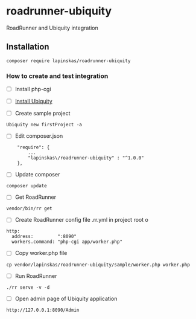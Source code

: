 # roadrunner-ubiquity
RoadRunner and Ubiquity integration

## Installation
```
composer require lapinskas/roadrunner-ubiquity
```

### How to create and test integration
- [ ] Install php-cgi

- [ ] [Install Ubiquity](https://micro-framework.readthedocs.io/en/latest/quickstart/quickstart.html
)

- [ ] Create sample project
```
Ubiquity new firstProject -a
```

- [ ] Edit composer.json
```
    "require": {
        ...
        "lapinskas\/roadrunner-ubiquity" : "^1.0.0"
    },
```

- [ ] Update composer
```
composer update
```

- [ ] Get RoadRunner
```
vendor/bin/rr get
```

- [ ] Create RoadRunner config file .rr.yml in project root o
```
http:
  address:         ":8090"
  workers.command: "php-cgi app/worker.php"
```

- [ ] Copy worker.php file
```
cp vendor/lapinskas/roadrunner-ubiquity/sample/worker.php worker.php
```

- [ ] Run RoadRunner
```
./rr serve -v -d
```

- [ ] Open admin page of Ubiquity application
```
http://127.0.0.1:8090/Admin
```